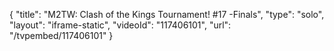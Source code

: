 {
    "title": "M2TW: Clash of the Kings Tournament! #17 -Finals",
    "type": "solo",
    "layout": "iframe-static",
    "videoId": "117406101",
    "url": "\/tvpembed\/117406101"
}